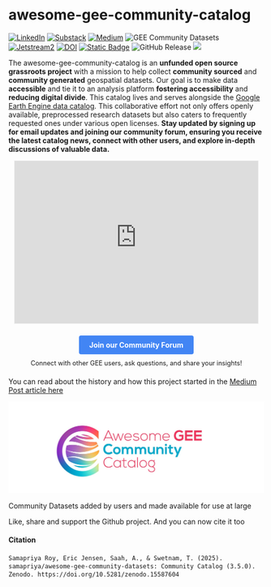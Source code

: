 # awesome-gee-community-catalog

[![LinkedIn](https://img.shields.io/badge/LinkedIn-0077B5?style=plastic&logo=linkedin&logoColor=white)](https://www.linkedin.com/in/samapriya/)
[![Substack](https://img.shields.io/badge/Substack-FF6719.svg?style=flat&logo=Substack&logoColor=white)](https://datacommons.substack.com/)
[![Medium](https://img.shields.io/badge/Medium-12100E?style=flat&logo=medium&logoColor=white)](https://medium.com/@samapriyaroy)
![GEE Community Datasets](https://img.shields.io/endpoint?url=https://gist.githubusercontent.com/samapriya/34bc0c1280d475d3a69e3b60a706226e/raw/community.json)
[![Jetstream2](https://img.shields.io/badge/Supported%20by-Jetstream2-brightgreen)](https://jetstream-cloud.org/)
[![DOI](https://zenodo.org/badge/DOI/10.5281/zenodo.15190103.svg)](https://doi.org/10.5281/zenodo.15190103)
[![Static Badge](https://img.shields.io/badge/status-uptime-green)](https://uptime.gee-community-catalog.org/status/all)
![GitHub Release](https://img.shields.io/github/v/release/samapriya/awesome-gee-community-datasets)
[![](https://img.shields.io/static/v1?label=Sponsor&message=%E2%9D%A4&logo=GitHub&color=%23fe8e86)](https://github.com/sponsors/samapriya)

The awesome-gee-community-catalog is an **unfunded open source grassroots project** with a mission to help collect **community sourced** and **community generated** geospatial datasets. Our goal is to make data **accessible** and tie it to an analysis platform **fostering accessibility** and **reducing digital divide**. This catalog lives and serves alongside the [Google Earth Engine data catalog](https://developers.google.com/earth-engine/datasets/catalog). This collaborative effort not only offers openly available, preprocessed research datasets but also caters to frequently requested ones under various open licenses. **Stay updated by signing up for email updates and joining our community forum, ensuring you receive the latest catalog news, connect with other users, and explore in-depth discussions of valuable data.**

<center>

<iframe src="https://datacommons.substack.com/embed" width="480" height="320" style="border:1px solid #EEE; background:white;" frameborder="0" scrolling="no"></iframe>

<div style="margin-top: 20px; margin-bottom: 20px;">
    <a href="https://forum.gee-community-catalog.org" target="_blank" style="display: inline-block; padding: 10px 20px; background-color: #4285F4; color: #fff; text-decoration: none; font-weight: bold; border-radius: 4px;">Join our Community Forum</a>
    <p style="margin-top: 10px; font-size: 0.9em;">Connect with other GEE users, ask questions, and share your insights!</p>
</div>
</center>


You can read about the history and how this project started in the [Medium Post article here](https://medium.com/geospatial-processing-at-scale/community-datasets-data-commons-in-google-earth-engine-8585d8baef1f)

![logo_cropped](images/logo_cropped.jpg)

Community Datasets added by users and made available for use at large

Like, share and support the Github project. And you can now cite it too

#### Citation

```
Samapriya Roy, Eric Jensen, Saah, A., & Swetnam, T. (2025). samapriya/awesome-gee-community-datasets: Community Catalog (3.5.0).
Zenodo. https://doi.org/10.5281/zenodo.15587604
```
